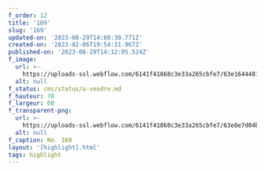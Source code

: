 ```yaml
---
f_order: 12
title: '169'
slug: '169'
updated-on: '2023-08-29T14:08:30.771Z'
created-on: '2023-02-06T19:54:31.967Z'
published-on: '2023-08-29T14:12:05.524Z'
f_image:
  url: >-
    https://uploads-ssl.webflow.com/6141f41868c3e33a265cbfe7/63e1644481b18b335ea191f5_169.jpg
  alt: null
f_status: cms/status/a-vendre.md
f_hauteur: 70
f_largeur: 60
f_transparent-png:
  url: >-
    https://uploads-ssl.webflow.com/6141f41868c3e33a265cbfe7/63e8e7d04bd907c811d5d263_169.png
  alt: null
f_caption: No. 169
layout: '[highlight].html'
tags: highlight
---
```



